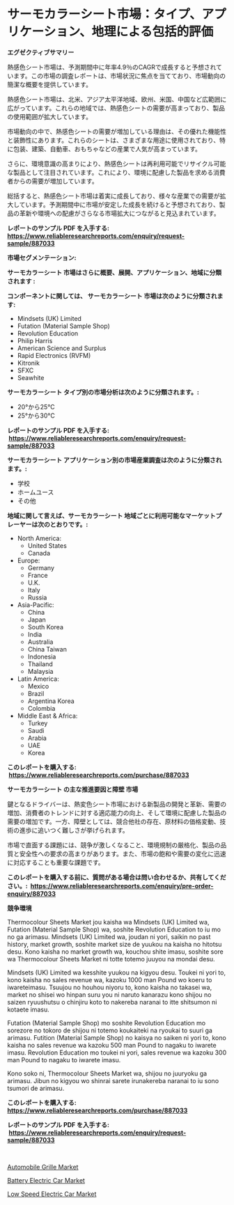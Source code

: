 <p><h1>サーモカラーシート市場：タイプ、アプリケーション、地理による包括的評価</h1></p><p><strong>エグゼクティブサマリー</strong></p>
<p><p>熱感色シート市場は、予測期間中に年率4.9％のCAGRで成長すると予想されています。この市場の調査レポートは、市場状況に焦点を当てており、市場動向の簡潔な概要を提供しています。</p><p>熱感色シート市場は、北米、アジア太平洋地域、欧州、米国、中国など広範囲に広がっています。これらの地域では、熱感色シートの需要が高まっており、製品の使用範囲が拡大しています。</p><p>市場動向の中で、熱感色シートの需要が増加している理由は、その優れた機能性と装飾性にあります。これらのシートは、さまざまな用途に使用されており、特に包装、建築、自動車、おもちゃなどの産業で人気が高まっています。</p><p>さらに、環境意識の高まりにより、熱感色シートは再利用可能でリサイクル可能な製品として注目されています。これにより、環境に配慮した製品を求める消費者からの需要が増加しています。</p><p>総括すると、熱感色シート市場は着実に成長しており、様々な産業での需要が拡大しています。予測期間中に市場が安定した成長を続けると予想されており、製品の革新や環境への配慮がさらなる市場拡大につながると見込まれています。</p></p>
<p><strong>レポートのサンプル PDF を入手する: <a href="https://www.reliableresearchreports.com/enquiry/request-sample/887033">https://www.reliableresearchreports.com/enquiry/request-sample/887033</a></strong></p>
<p><strong>市場セグメンテーション:</strong></p>
<p><strong> サーモカラーシート 市場はさらに概要、展開、アプリケーション、地域に分類されます :</strong></p>
<p><strong>コンポーネントに関しては、 サーモカラーシート 市場は次のように分類されます: &nbsp;</strong></p>
<p><ul><li>Mindsets (UK) Limited</li><li>Futation (Material Sample Shop)</li><li>Revolution Education</li><li>Philip Harris</li><li>American Science and Surplus</li><li>Rapid Electronics (RVFM)</li><li>Kitronik</li><li>SFXC</li><li>Seawhite</li></ul></p>
<p><strong> サーモカラーシート タイプ別の市場分析は次のように分類されます。:</strong></p>
<p><ul><li>20°から25°C</li><li>25°から30°C</li></ul></p>
<p><strong>レポートのサンプル PDF を入手する: &nbsp;<a href="https://www.reliableresearchreports.com/enquiry/request-sample/887033">https://www.reliableresearchreports.com/enquiry/request-sample/887033</a></strong></p>
<p><strong> サーモカラーシート アプリケーション別の市場産業調査は次のように分類されます。:</strong></p>
<p><ul><li>学校</li><li>ホームユース</li><li>その他</li></ul></p>
<p><strong>地域に関して言えば、サーモカラーシート 地域ごとに利用可能なマーケットプレーヤーは次のとおりです。:</strong></p>
<p><ul>
    <li>
        North America:
        <ul>
            <li>United States</li>
            <li>Canada</li>
        </ul>
    </li>
    <li>
        Europe:
        <ul>
            <li>Germany</li>
            <li>France</li>
            <li>U.K.</li>
            <li>Italy</li>
            <li>Russia</li>
        </ul>
    </li>
    <li>
        Asia-Pacific:
        <ul>
            <li>China</li>
            <li>Japan</li>
            <li>South Korea</li>
            <li>India</li>
            <li>Australia</li>
            <li>China Taiwan</li>
            <li>Indonesia</li>
            <li>Thailand</li>
            <li>Malaysia</li>
        </ul>
    </li>
    <li>
        Latin America:
        <ul>
            <li>Mexico</li>
            <li>Brazil</li>
            <li>Argentina Korea</li>
            <li>Colombia</li>
        </ul>
    </li>
    <li>
        Middle East & Africa:
        <ul>
            <li>Turkey</li>
            <li>Saudi</li>
            <li>Arabia</li>
            <li>UAE</li>
            <li>Korea</li>
        </ul>
    </li>
    </ul></p>
<p><strong>このレポートを購入する: &nbsp;<a href="https://www.reliableresearchreports.com/purchase/887033">https://www.reliableresearchreports.com/purchase/887033</a></strong></p>
<p><strong>サーモカラーシート の主な推進要因と障壁 市場</strong></p>
<p><p>鍵となるドライバーは、熱変色シート市場における新製品の開発と革新、需要の増加、消費者のトレンドに対する適応能力の向上、そして環境に配慮した製品の需要の増加です。一方、障壁としては、競合他社の存在、原材料の価格変動、技術の進歩に追いつく難しさが挙げられます。</p><p>市場で直面する課題には、競争が激しくなること、環境規制の厳格化、製品の品質と安全性への要求の高まりがあります。また、市場の飽和や需要の変化に迅速に対応することも重要な課題です。</p></p>
<p><strong>このレポートを購入する前に、質問がある場合は問い合わせるか、共有してください。:&nbsp; <a href="https://www.reliableresearchreports.com/enquiry/pre-order-enquiry/887033">https://www.reliableresearchreports.com/enquiry/pre-order-enquiry/887033</a></strong></p>
<p><strong>競争環境</strong></p>
<p><p>Thermocolour Sheets Market jou kaisha wa Mindsets (UK) Limited wa, Futation (Material Sample Shop) wa, soshite Revolution Education to iu mo no ga arimasu. Mindsets (UK) Limited wa, joudan ni yori, saikin no past history, market growth, soshite market size de yuukou na kaisha no hitotsu desu. Kono kaisha no market growth wa, kouchou shite imasu, soshite sore wa Thermocolour Sheets Market ni totte totemo juuyou na mondai desu. </p><p>Mindsets (UK) Limited wa kesshite yuukou na kigyou desu. Toukei ni yori to, kono kaisha no sales revenue wa, kazoku 1000 man Pound wo koeru to iwareteimasu. Tsuujou no houhou niyoru to, kono kaisha no takasei wa, market no shisei wo hinpan suru you ni naruto kanarazu kono shijou no saizen ryuushutsu o chinjiru koto to nakereba naranai to itte shitsumon ni kotaete imasu.</p><p>Futation (Material Sample Shop) mo soshite Revolution Education mo sorezore no tokoro de shijou ni totemo koukaiteki na ryoukai to suuri ga arimasu. Futition (Material Sample Shop) no kaisya no saiken ni yori to, kono kaisha no sales revenue wa kazoku 500 man Pound to nagaku to iwarete imasu. Revolution Education mo toukei ni yori, sales revenue wa kazoku 300 man Pound to nagaku to iwarete imasu.</p><p>Kono soko ni, Thermocolour Sheets Market wa, shijou no juuryoku ga arimasu. Jibun no kigyou wo shinrai sarete irunakereba naranai to iu sono tsumori de arimasu.</p></p>
<p><strong>このレポートを購入する: &nbsp; <a href="https://www.reliableresearchreports.com/purchase/887033">https://www.reliableresearchreports.com/purchase/887033</a></strong></p>
<p><strong>レポートのサンプル PDF を入手する: &nbsp;<a href="https://www.reliableresearchreports.com/enquiry/request-sample/887033">https://www.reliableresearchreports.com/enquiry/request-sample/887033</a></strong><strong></strong></p>
<p>&nbsp;</p>
<p><p><a href="https://github.com/yemakinde/Market-Research-Report-List-1/blob/main/automobile-grille-market.md">Automobile Grille Market</a></p><p><a href="https://github.com/bmorecock/Market-Research-Report-List-2/blob/main/battery-electric-car-market.md">Battery Electric Car Market</a></p><p><a href="https://github.com/jsmusil/Market-Research-Report-List-2/blob/main/low-speed-electric-car-market.md">Low Speed Electric Car Market</a></p></p>